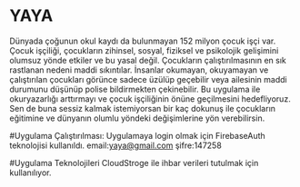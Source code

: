 # YAYA

Dünyada çoğunun okul kaydı da bulunmayan 152 milyon çocuk işçi var.
Çocuk işçiliği, çocukların zihinsel, sosyal, fiziksel ve psikolojik gelişimini olumsuz yönde etkiler ve bu yasal değil.
Çocukların çalıştırılmasının en sık rastlanan nedeni maddi sıkıntılar. 
İnsanlar okumayan, okuyamayan ve çalıştırılan çocukları görünce sadece üzülüp geçebilir veya ailesinin maddi durumunu düşünüp polise bildirmekten çekinebilir. 
Bu uygulama ile okuryazarlığı arttırmayı ve çocuk işçiliğinin önüne geçilmesini hedefliyoruz.
Sen de buna sessiz kalmak istemiyorsan bir kaç dokunuş ile çocukların eğitimine ve dünyanın olumlu yöndeki 
değişimlerine yön verebilirsin.

#Uygulama Çalıştırılması:
  Uygulamaya login olmak için FirebaseAuth teknolojisi kullanıldı.
  email:yaya@gmail.com
  şifre:147258

#Uygulama Teknolojileri
    CloudStroge ile ihbar verileri tutulmak için kullanılıyor.
    
    
